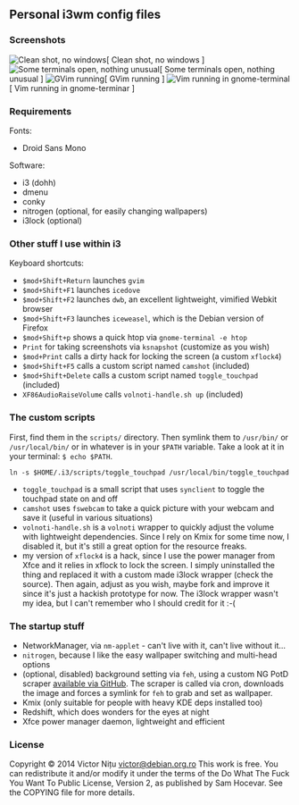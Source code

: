 ## Personal i3wm config files

### Screenshots

![Clean shot, no windows](https://raw.github.com/nightsh/i3config/master/screens/i3wm-1.png)[ Clean shot, no windows ]
![Some terminals open, nothing unusual](https://raw.github.com/nightsh/i3config/master/screens/i3wm-2.png)[ Some terminals open, nothing unusual ]
![GVim running](https://raw.github.com/nightsh/i3config/master/screens/i3wm-3.png)[ GVim running ]
![Vim running in gnome-terminal](https://raw.github.com/nightsh/i3config/master/screens/i3wm-4.png)[ Vim running in gnome-terminar ]


### Requirements

Fonts:

* Droid Sans Mono

Software:

* i3 (dohh)
* dmenu
* conky
* nitrogen (optional, for easily changing wallpapers)
* i3lock (optional)


### Other stuff I use within i3

Keyboard shortcuts:

* `$mod+Shift+Return` launches `gvim`
* `$mod+Shift+F1` launches `icedove`
* `$mod+Shift+F2` launches `dwb`, an excellent lightweight, vimified Webkit browser
* `$mod+Shift+F3` launches `iceweasel`, which is the Debian version of Firefox
* `$mod+Shift+p` shows a quick htop via `gnome-terminal -e htop`
* `Print` for taking screenshots via `ksnapshot` (customize as you wish)
* `$mod+Print` calls a dirty hack for locking the screen (a custom `xflock4`)
* `$mod+Shift+F5` calls a custom script named `camshot` (included)
* `$mod+Shift+Delete` calls a custom script named `toggle_touchpad` (included)
* `XF86AudioRaiseVolume` calls `volnoti-handle.sh up` (included)


### The custom scripts

First, find them in the `scripts/` directory. Then symlink them to `/usr/bin/`
or `/usr/local/bin/` or in whatever is in your `$PATH` variable. Take a look at
it in your terminal: `$ echo $PATH`.

    ln -s $HOME/.i3/scripts/toggle_touchpad /usr/local/bin/toggle_touchpad

* `toggle_touchpad` is a small script that uses `synclient` to toggle the
  touchpad state on and off
* `camshot` uses `fswebcam` to take a quick picture with your webcam and save
  it (useful in various situations)
* `volnoti-handle.sh` is a `volnoti` wrapper to quickly adjust the volume with
  lightweight dependencies. Since I rely on Kmix for some time now, I disabled
  it, but it's still a great option for the resource freaks.
* my version of `xflock4` is a hack, since I use the power manager from Xfce
  and it relies in xflock to lock the screen. I simply uninstalled the thing
  and replaced it with a custom made i3lock wrapper (check the source). Then
  again, adjust as you wish, maybe fork and improve it since it's just a
  hackish prototype for now. The i3lock wrapper wasn't my idea, but I can't
  remember who I should credit for it :-(


### The startup stuff

* NetworkManager, via `nm-applet` - can't live with it, can't live without
  it...
* `nitrogen`, because I like the easy wallpaper switching and multi-head
  options
* (optional, disabled) background setting via `feh`, using a custom NG PotD
  scraper [available via GitHub](https://github.com:nightsh/natgeo-wallpaper).
  The scraper is called via cron, downloads the image and forces a symlink for
  `feh` to grab and set as wallpaper.
* Kmix (only suitable for people with heavy KDE deps installed too)
* Redshift, which does wonders for the eyes at night
* Xfce power manager daemon, lightweight and efficient


### License

Copyright © 2014 Victor Nițu <victor@debian.org.ro>
This work is free. You can redistribute it and/or modify it under the
terms of the Do What The Fuck You Want To Public License, Version 2,
as published by Sam Hocevar. See the COPYING file for more details.
